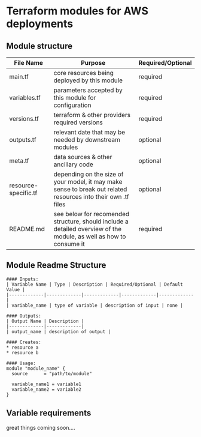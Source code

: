 # Terraform modules for AWS deployments

## Module structure
| File Name | Purpose | Required/Optional |
|---------------|-------------|---------------|
| main.tf | core resources being deployed by this module |  required |
| variables.tf | parameters accepted by this module for configuration | required |
| versions.tf | terraform & other providers required versions | required |
| outputs.tf | relevant date that may be needed by downstream modules | optional |
| meta.tf | data sources & other ancillary code | optional |
| resource-specific.tf | depending on the size of your model, it may make sense to break out related resources into their own .tf files | optional |
| README.md | see below for recomended structure, should include a detailed overview of the module, as well as how to consume it | required |


## Module Readme Structure
```
#### Inputs:
| Variable Name | Type | Description | Required/Optional | Default Value |
|-------------|-------------|-------------|-------------|-------------|
| variable_name | type of variable | description of input | none |

#### Outputs:
| Output Name | Description |
|-------------|-------------|
| output_name | description of output |

#### Creates:
* resource a
* resource b 

#### Usage:
module "module_name" {
  source      = "path/to/module"

  variable_name1 = variable1
  variable_name2 = variable2
}
```

## Variable requirements
great things coming soon....